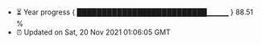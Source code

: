 - ⏳ Year progress { ██████████████████████████▁▁▁▁ } 88.51 %
- ⏰ Updated on Sat, 20 Nov 2021 01:06:05 GMT

